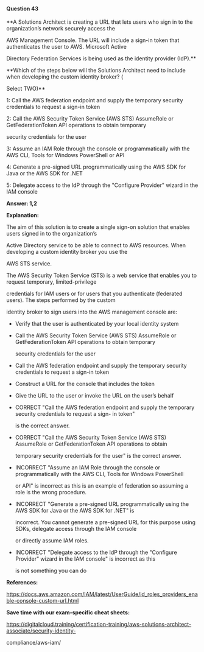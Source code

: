 #### Question  43


**A Solutions Architect is creating a URL that lets users who sign in to the organization’s network securely access the

AWS Management Console. The URL will include a sign-in token that authenticates the user to AWS. Microsoft Active

Directory Federation Services is being used as the identity provider (IdP).**


**Which of the steps below will the Solutions Architect need to include when developing the custom identity broker? (

Select TWO)**


1: Call the AWS federation endpoint and supply the temporary security credentials to request a sign-in token


2: Call the AWS Security Token Service (AWS STS) AssumeRole or GetFederationToken API operations to obtain temporary

security credentials for the user


3: Assume an IAM Role through the console or programmatically with the AWS CLI, Tools for Windows PowerShell or API


4: Generate a pre-signed URL programmatically using the AWS SDK for Java or the AWS SDK for .NET


5: Delegate access to the IdP through the "Configure Provider" wizard in the IAM console


**Answer: 1,2**


**Explanation:**


The aim of this solution is to create a single sign-on solution that enables users signed in to the organization’s

Active Directory service to be able to connect to AWS resources. When developing a custom identity broker you use the

AWS STS service.


The AWS Security Token Service (STS) is a web service that enables you to request temporary, limited-privilege

credentials for IAM users or for users that you authenticate (federated users). The steps performed by the custom

identity broker to sign users into the AWS management console are:


- Verify that the user is authenticated by your local identity system

- Call the AWS Security Token Service (AWS STS) AssumeRole or GetFederationToken API operations to obtain temporary

  security credentials for the user

- Call the AWS federation endpoint and supply the temporary security credentials to request a sign-in token

- Construct a URL for the console that includes the token

- Give the URL to the user or invoke the URL on the user’s behalf


- CORRECT "Call the AWS federation endpoint and supply the temporary security credentials to request a sign- in token"

  is the correct answer.


- CORRECT "Call the AWS Security Token Service (AWS STS) AssumeRole or GetFederationToken API operations to obtain

  temporary security credentials for the user" is the correct answer.


- INCORRECT "Assume an IAM Role through the console or programmatically with the AWS CLI, Tools for Windows PowerShell

  or API" is incorrect as this is an example of federation so assuming a role is the wrong procedure.


- INCORRECT "Generate a pre-signed URL programmatically using the AWS SDK for Java or the AWS SDK for .NET" is

  incorrect. You cannot generate a pre-signed URL for this purpose using SDKs, delegate access through the IAM console

  or directly assume IAM roles.


- INCORRECT "Delegate access to the IdP through the "Configure Provider" wizard in the IAM console" is incorrect as this

  is not something you can do


**References:**


https://docs.aws.amazon.com/IAM/latest/UserGuide/id_roles_providers_enable-console-custom-url.html


**Save time with our exam-specific cheat sheets:**


https://digitalcloud.training/certification-training/aws-solutions-architect-associate/security-identity-

compliance/aws-iam/

